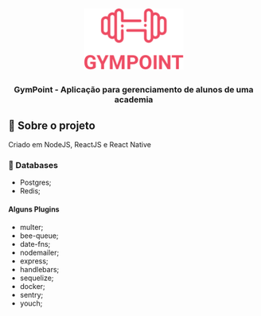 <h1 align="center">
  <img alt="Gympoint" title="Gympoint" src="/img/logo.png" width="200px" />
</h1>

<h3 align="center">
  GymPoint - Aplicação para gerenciamento de alunos de uma academia
</h3>


## :rocket: Sobre o projeto

Criado em NodeJS, ReactJS e React Native
### :beginner: Databases

- Postgres;
- Redis;

#### Alguns Plugins 

- multer; 
- bee-queue; 
- date-fns; 
- nodemailer;
- express;
- handlebars;
- sequelize;
- docker;
- sentry;
- youch;

